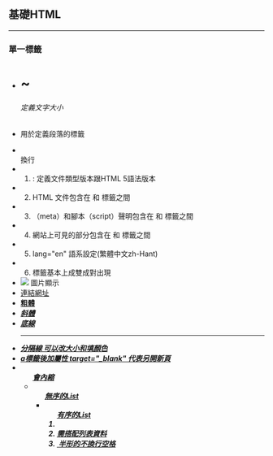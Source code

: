 ## 基礎HTML
---
### 單一標籤
- <h1>~<h6> 定義文字大小
- <p>用於定義段落的標籤
- <br>換行
- 1. <!DOCTYPE html>: 定義文件類型版本跟HTML 5語法版本
- 2. HTML 文件包含在<html> 和</html> 標籤之間
- 3. （meta）和腳本（script）聲明包含在<head> 和</head> 標籤之間
- 4. 網站上可見的部分包含在<body> 和</body> 標籤之間
- 5. lang="en" 語系設定(繁體中文zh-Hant)
- 6. 標籤基本上成雙成對出現<tag></tag>
- <img src=…> 圖片顯示
- <a href=…> 連結網址
- <b>粗體
- <em>斜體
- <u>底線
- <hr>分隔線 可以改大小和填顏色
- a標籤後加屬性 target="_blank" 代表另開新頁
- <ul>會內縮
- <ul>無序的List
- <ol type=1>有序的List
- <li>需搭配列表資料
- &nbsp;半形的不換行空格





